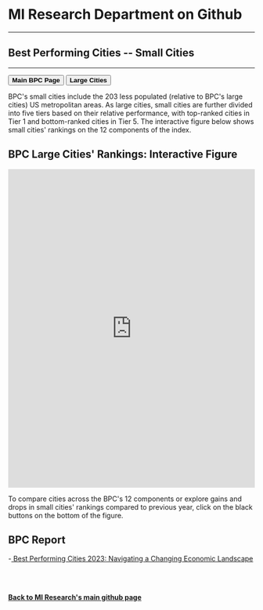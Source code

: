<br><br>
<head>
 
<meta name="twitter:title" content="Best Performing Cities">

<meta property="og:title" content="Best Performing Cities">
<meta property="og:url" content="https://miresearch.github.io/Best-Performing-Cities/">

 </head>


<H1><b>MI Research Department on Github </b></H1>  <Hr>
<H2><b>Best Performing Cities -- Small Cities</b></H2>  <Hr>

 <a href="https://miresearch.github.io/Best-Performing-Cities/" target="_blank"><button class="button button2"><b>Main BPC Page</b></button></a>  <a href="https://miresearch.github.io/BPC-Large/" target="_blank"><button class="button button2"><b>Large Cities</b></button></a> 
 
BPC's small cities include the 203 less populated (relative to BPC's large cities) US metropolitan areas. As large cities, small cities are further divided into five tiers based on their relative performance, with top-ranked cities in Tier 1 and bottom-ranked cities in Tier 5. The interactive figure below shows small cities' rankings on the 12 components of the index.  

<H2> BPC Large Cities' Rankings: Interactive Figure </H2> 
 
 <iframe src="https://public.tableau.com/views/BPC-Small-v1/BPC-GainDrop-Small?:showVizHome=no&:embed=true"  width="100%" height="650" frameborder="0"></iframe>
 
To compare cities across the BPC's 12 components or explore gains and drops in small cities' rankings compared to previous year, click on the black buttons on the bottom of the figure.
    <Br>

<H2>BPC Report </H2>
-<a href="https://https://milkeninstitute.org/research-department" target="_blank"> Best Performing Cities 2023: Navigating a Changing Economic Landscape </a> <br>

<Br><Br>
  
<a href=" https://miresearch.github.io/About/" target="_blank"> <b>Back to MI Research's main github page</b>  </a>
<br>
<br>
<Bh>  
<br>
<br>
<Bh>



